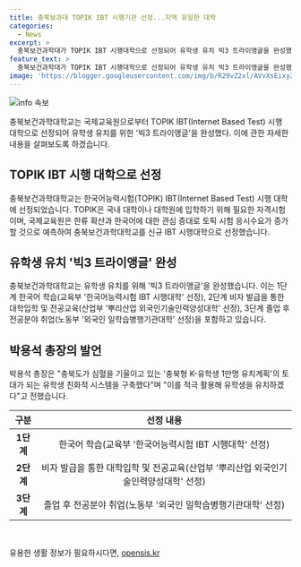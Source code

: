 ```yaml
---
title: 충북보과대 TOPIK IBT 시행기관 선정...지역 유일한 대학
categories:
  - News
excerpt: >
  충북보건과학대가 TOPIK IBT 시행대학으로 선정되어 유학생 유치 빅3 트라이앵글을 완성했다. 충북보과대는 한국어능력시험 IBT, 비자발급을 통한 대학입학, 졸업 후 전공분야 취업을 지원하는 선정을 받았다. 이를 통해 충북도의 충북형 K-유학생 1만명 유치계획에 기여하고, 유학생 친화적 시스템을 구축하여 유학생을 확대 유치할 것으로 기대된다.
feature_text: >
  충북보건과학대가 TOPIK IBT 시행대학으로 선정되어 유학생 유치 빅3 트라이앵글을 완성했다. 충북보과대는 한국어능력시험 IBT, 비자발급을 통한 대학입학, 졸업 후 전공분야 취업을 지원하는 선정을 받았다. 이를 통해 충북도의 충북형 K-유학생 1만명 유치계획에 기여하고, 유학생 친화적 시스템을 구축하여 유학생을 확대 유치할 것으로 기대된다.
image: 'https://blogger.googleusercontent.com/img/b/R29vZ2xl/AVvXsEixyZcFfHzMRdzZMjFBmAUKJYCLCGyLL1o632UiGVXcaFdKo_bkvkuCioo0uUKlGfBVcT3P84aROyZIXSBEx3Aw5nCQ3pTgDom1WDC4m8eifvWiAmWEEVb4x6G_l8C0QH225ldMjyaFvpxGEBGNO37VmDTDMHGhJPq73UglMfDca1-0aw/s1600/blogspot.png'
---
```


<p><img src="https://blogger.googleusercontent.com/img/b/R29vZ2xl/AVvXsEixyZcFfHzMRdzZMjFBmAUKJYCLCGyLL1o632UiGVXcaFdKo_bkvkuCioo0uUKlGfBVcT3P84aROyZIXSBEx3Aw5nCQ3pTgDom1WDC4m8eifvWiAmWEEVb4x6G_l8C0QH225ldMjyaFvpxGEBGNO37VmDTDMHGhJPq73UglMfDca1-0aw/s1600/blogspot.png" alt="info 속보" /></p>

<p data-ke-size="size16">충북보건과학대학교는 국제교육원으로부터 TOPIK IBT(Internet Based Test) 시행 대학으로 선정되어 유학생 유치를 위한 '빅3 트라이앵글'을 완성했다. 이에 관한 자세한 내용을 살펴보도록 하겠습니다.</p>

<h2 data-ke-size="size26">TOPIK IBT 시행 대학으로 선정</h2>

<p data-ke-size="size16">충북보건과학대학교는 한국어능력시험(TOPIK) IBT(Internet Based Test) 시행 대학에 선정되었습니다. TOPIK은 국내 대학이나 대학원에 입학하기 위해 필요한 자격시험이며, 국제교육원은 한류 확산과 한국어에 대한 관심 증대로 토픽 시험 응시수요가 증가할 것으로 예측하여 충북보건과학대학교를 신규 IBT 시행대학으로 선정했습니다.</p>

<h2 data-ke-size="size26">유학생 유치 '빅3 트라이앵글' 완성</h2>

<p data-ke-size="size16">충북보건과학대학교는 유학생 유치를 위해 '빅3 트라이앵글'을 완성했습니다. 이는 1단계 한국어 학습(교육부 '한국어능력시험 IBT 시행대학' 선정), 2단계 비자 발급을 통한 대학입학 및 전공교육(산업부 '뿌리산업 외국인기술인력양성대학' 선정), 3단계 졸업 후 전공분야 취업(노동부 '외국인 일학습병행기관대학' 선정)을 포함하고 있습니다.</p>

<h2 data-ke-size="size26">박용석 총장의 발언</h2>

<p data-ke-size="size16">박용석 총장은 "충북도가 심혈을 기울이고 있는 '충북형 K-유학생 1만명 유치계획'의 토대가 되는 유학생 친화적 시스템을 구축했다"며 "이를 적극 활용해 유학생을 유치하겠다"고 전했습니다.</p>

<table>
  <thead>
    <tr>
      <th style="text-align: center;">구분</th>
      <th style="text-align: center;">선정 내용</th>
    </tr>
  </thead>
  <tbody>
    <tr>
      <td style="text-align: center;"><b>1단계</b></td>
      <td style="text-align: center;">한국어 학습(교육부 '한국어능력시험 IBT 시행대학' 선정)</td>
    </tr>
    <tr>
      <td style="text-align: center;"><b>2단계</b></td>
      <td style="text-align: center;">비자 발급을 통한 대학입학 및 전공교육(산업부 '뿌리산업 외국인기술인력양성대학' 선정)</td>
    </tr>
    <tr>
      <td style="text-align: center;"><b>3단계</b></td>
      <td style="text-align: center;">졸업 후 전공분야 취업(노동부 '외국인 일학습병행기관대학' 선정)</td>
    </tr>
  </tbody>
</table>

<p data-ke-size="size16">&nbsp;</p>
유용한 생활 정보가 필요하시다면, <a href="https://opensis.kr" rel="dofollow">opensis.kr</a>


